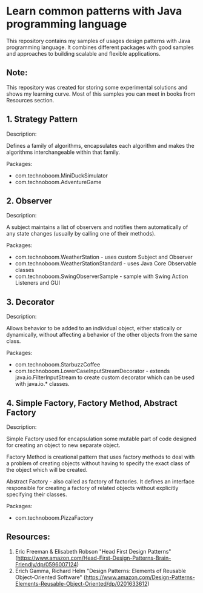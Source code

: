 # Learn common patterns with Java programming language
This repository contains my samples of usages design patterns
with Java programming language.
It combines different packages with good samples and approaches to
building scalable and flexible applications.

## Note:
This repository was created for storing some experimental solutions
and shows my learning curve.
Most of this samples you can meet in books from Resources section.

## 1. Strategy Pattern
Description:

Defines a family of algorithms, encapsulates each algorithm and
makes the algorithms interchangeable within that family.

Packages:
- com.technoboom.MiniDuckSimulator
- com.technoboom.AdventureGame

## 2. Observer
Description:

A subject maintains a list of observers and notifies them
automatically of any state changes (usually by calling
one of their methods).

Packages:
- com.technoboom.WeatherStation - uses custom Subject and Observer
- com.technoboom.WeatherStationStandard - uses Java Core Observable classes
- com.technoboom.SwingObserverSample - sample with Swing Action Listeners and GUI

## 3. Decorator
Description:

Allows behavior to be added to an individual object, either
statically or dynamically, without affecting a behavior of the
other objects from the same class.

Packages:
- com.technoboom.StarbuzzCoffee
- com.technoboom.LowerCaseInputStreamDecorator -
extends java.io.FilterInputStream to create custom decorator
which can be used with java.io.* classes.

## 4. Simple Factory, Factory Method, Abstract Factory
Description:

Simple Factory used for encapsulation some mutable part of code designed
for creating an object to new separate object.

Factory Method is creational pattern that uses factory methods to deal with a problem
of creating objects without having to specify the exact class
of the object which will be created.

Abstract Factory - also called as factory of factories. It defines an interface
responsible for creating a factory of related objects without explicitly specifying their classes.

Packages:
- com.technoboom.PizzaFactory

## Resources:
1. Eric Freeman & Elisabeth Robson "Head First Design Patterns"
(https://www.amazon.com/Head-First-Design-Patterns-Brain-Friendly/dp/0596007124)
2. Erich Gamma, Richard Helm "Design Patterns: Elements of Reusable Object-Oriented Software"
(https://www.amazon.com/Design-Patterns-Elements-Reusable-Object-Oriented/dp/0201633612)